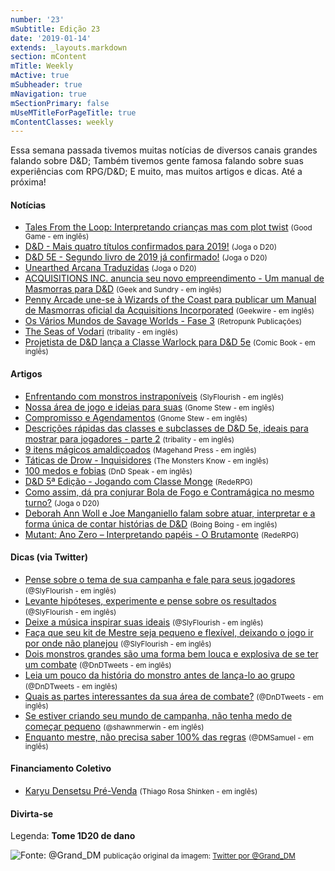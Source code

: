 ```yaml
---
number: '23'
mSubtitle: Edição 23
date: '2019-01-14'
extends: _layouts.markdown
section: mContent
mTitle: Weekly
mActive: true
mSubheader: true
mNavigation: true
mSectionPrimary: false
mUseMTitleForPageTitle: true
mContentClasses: weekly
---
```

Essa semana passada tivemos muitas notícias de diversos canais grandes falando sobre D&D; Também tivemos gente famosa falando sobre suas experiências com RPG/D&D; E muito, mas muitos artigos e dicas. Até a próxima!

#### Notícias

* [Tales From the Loop: Interpretando crianças mas com plot twist] <small>(Good Game - em inglês)</small>
* [D&D - Mais quatro títulos confirmados para 2019!] <small>(Joga o D20)</small>
* [D&D 5E - Segundo livro de 2019 já confirmado!] <small>(Joga o D20)</small>
* [Unearthed Arcana Traduzidas] <small>(Joga o D20)</small>
* [ACQUISITIONS INC. anuncia seu novo empreendimento - Um manual de Masmorras para D&D] <small>(Geek and Sundry - em inglês)</small>
* [Penny Arcade une-se à Wizards of the Coast para publicar um Manual de Masmorras oficial da Acquisitions Incorporated] <small>(Geekwire - em inglês)</small>
* [Os Vários Mundos de Savage Worlds - Fase 3] <small>(Retropunk Publicações)</small>
* [The Seas of Vodari] <small>(tribality - em inglês)</small>
* [Projetista de D&D lança a Classe Warlock para D&D 5e] <small>(Comic Book - em inglês)</small>

#### Artigos

* [Enfrentando com monstros instraponíveis] <small>(SlyFlourish - em inglês)</small>
* [Nossa área de jogo e ideias para suas] <small>(Gnome Stew - em inglês)</small>
* [Compromisso e Agendamentos] <small>(Gnome Stew - em inglês)</small>
* [Descrições rápidas das classes e subclasses de D&D 5e, ideais para mostrar para jogadores - parte 2] <small>(tribality - em inglês)</small>
* [9 itens mágicos amaldiçoados] <small>(Magehand Press - em inglês)</small>
* [Táticas de Drow - Inquisidores] <small>(The Monsters Know - em inglês)</small>
* [100 medos e fobias] <small>(DnD Speak - em inglês)</small>
* [D&D 5ª Edição - Jogando com Classe Monge] <small>(RedeRPG)</small>
* [Como assim, dá pra conjurar Bola de Fogo e Contramágica no mesmo turno?] <small>(Joga o D20)</small>
* [Deborah Ann Woll e Joe Manganiello falam sobre atuar, interpretar e a forma única de contar histórias de D&D] <small>(Boing Boing - em inglês)</small>
* [Mutant: Ano Zero – Interpretando papéis - O Brutamonte] <small>(RedeRPG)</small>

#### Dicas (via Twitter)

* [Pense sobre o tema de sua campanha e fale para seus jogadores] <small>(@SlyFlourish - em inglês)</small>
* [Levante hipóteses, experimente e pense sobre os resultados] <small>(@SlyFlourish - em inglês)</small>
* [Deixe a música inspirar suas ideais] <small>(@SlyFlourish - em inglês)</small>
* [Faça que seu kit de Mestre seja pequeno e flexível, deixando o jogo ir por onde não planejou] <small>(@SlyFlourish - em inglês)</small>
* [Dois monstros grandes são uma forma bem louca e explosiva de se ter um combate] <small>(@DnDTweets - em inglês)</small>
* [Leia um pouco da história do monstro antes de lança-lo ao grupo] <small>(@DnDTweets - em inglês)</small>
* [Quais as partes interessantes da sua área de combate?] <small>(@DnDTweets - em inglês)</small>
* [Se estiver criando seu mundo de campanha, não tenha medo de começar pequeno] <small>(@shawnmerwin - em inglês)</small>
* [Enquanto mestre, não precisa saber 100% das regras] <small>(@DMSamuel - em inglês)</small>

#### Financiamento Coletivo

* [Karyu Densetsu Pré-Venda] <small>(Thiago Rosa Shinken - em inglês)</small>

#### Divirta-se

Legenda: **Tome 1D20 de dano**

![Fonte: @Grand_DM](https://pbs.twimg.com/media/DxFiZqDX0AInrWq.jpg)
<small>publicação original da imagem: [Twitter por @Grand_DM](https://twitter.com/Grand_DM/status/1085757187731841024)</small>

[Enfrentando com monstros instraponíveis]: http://slyflourish.com/facing_insurmountable_foes.html
[Nossa área de jogo e ideias para suas]: https://gnomestew.com/game-space-our-game-space-and-some-ideas-for-yours/
[Descrições rápidas das classes e subclasses de D&D 5e, ideais para mostrar para jogadores - parte 2]: https://www.tribality.com/2019/01/15/brief-description-of-5e-classes-and-subclasses-ideal-to-show-to-your-players-part-2/
[9 itens mágicos amaldiçoados]: http://mfov.magehandpress.com/2019/01/9-cursed-magic-items.html
[Táticas de Drow - Inquisidores]: http://themonstersknow.com/drow-tactics-inquisitors/
[Compromisso e Agendamentos]: https://gnomestew.com/commitment-and-scheduling/
[100 medos e fobias]: http://dndspeak.com/2019/01/100-fears-and-phobias/
[D&D 5ª Edição - Jogando com Classe Monge]: https://www.rederpg.com.br/2019/01/20/dd-5a-edicao-jogando-com-classe-monge/
[Tales From the Loop: Interpretando crianças mas com plot twist]: https://www.goodgames.com.au/au/news/375-tales-from-the-loop-roleplaying-childhood-with-a-twist.html
[D&D - Mais quatro títulos confirmados para 2019!]: https://jogaod20.blogspot.com/2019/01/dnd5e-4novoslivros.html
[D&D 5E - Segundo livro de 2019 já confirmado!]: https://jogaod20.blogspot.com/2019/01/dungeon-manual-5e.html
[Unearthed Arcana Traduzidas]: https://jogaod20.blogspot.com/p/unearthed-arcana-traduzidas.html
[Como assim, dá pra conjurar Bola de Fogo e Contramágica no mesmo turno?]: https://jogaod20.blogspot.com/2019/01/regra-de-conjuracao-5e.html
[ACQUISITIONS INC. anuncia seu novo empreendimento - Um manual de Masmorras para D&D]: https://geekandsundry.com/acquisitions-inc-expands-ventures-with-a-dd-dungeon-manual/
[Penny Arcade une-se à Wizards of the Coast para publicar um Manual de Masmorras oficial da Acquisitions Incorporated]: https://www.geekwire.com/2019/penny-arcade-partners-wizards-coast-publish-official-acquisitions-incorporated-dungeon-manual/
[Os Vários Mundos de Savage Worlds - Fase 3]: http://retropunk.net/editora/os-varios-mundos-de-savage-worlds-fase-3/
[Deborah Ann Woll e Joe Manganiello falam sobre atuar, interpretar e a forma única de contar histórias de D&D]: https://boingboing.net/2019/01/11/deborah-ann-woll-and-joe-manga.html
[The Seas of Vodari]: http://www.seasofvodari.com/
[Mutant: Ano Zero – Interpretando papéis - O Brutamonte]: https://www.rederpg.com.br/2019/01/17/mutant-ano-zero-interpretando-papeis-o-brutamonte/
[Projetista de D&D lança a Classe Warlock para D&D 5e]: https://comicbook.com/gaming/2019/01/15/dungeons-and-dragons-warlord-class/
[Karyu Densetsu Pré-Venda]: https://www.catarse.me/kdrpg2
[Pense sobre o tema de sua campanha e fale para seus jogadores]: https://twitter.com/SlyFlourish/status/1087077583345324032
[Levante hipóteses, experimente e pense sobre os resultados]: https://twitter.com/SlyFlourish/status/1086307682871623683
[Deixe a música inspirar suas ideais]: https://twitter.com/SlyFlourish/status/1085945346314899467
[Faça que seu kit de Mestre seja pequeno e flexível, deixando o jogo ir por onde não planejou]: https://twitter.com/SlyFlourish/status/1085598036284317701
[Dois monstros grandes são uma forma bem louca e explosiva de se ter um combate]: https://twitter.com/DnDTweets/status/1086698307328589826
[Leia um pouco da história do monstro antes de lança-lo ao grupo]: https://twitter.com/DnDTweets/status/1085248756063371265
[Quais as partes interessantes da sua área de combate?]: https://twitter.com/DnDTweets/status/1084886370177433602
[Se estiver criando seu mundo de campanha, não tenha medo de começar pequeno]: https://twitter.com/shawnmerwin/status/1085913353963356160
[Enquanto mestre, não precisa saber 100% das regras]: https://twitter.com/DMSamuel/status/1086504342159572993
